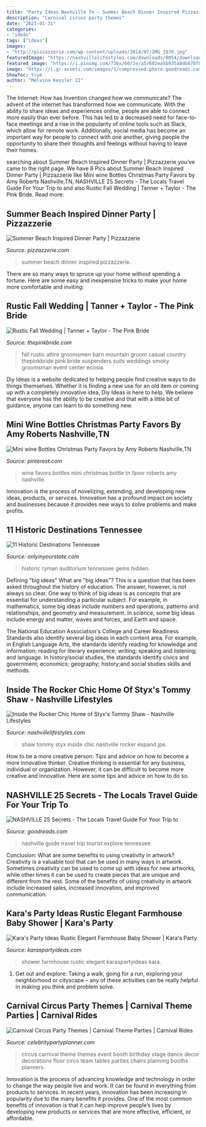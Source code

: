 ```yaml
---
title: "Party Ideas Nashville Tn ~ Summer Beach Dinner Inspired Pizzazzerie"
description: "Carnival circus party themes"
date: "2023-01-31"
categories:
- "ideas"
tags: ["ideas"]
images:
- "http://pizzazzerie.com/wp-content/uploads/2014/07/IMG_1970.jpg"
featuredImage: "https://nashvillelifestyles.com/downloads/8054/download/7721.jpe?cb=b7ff6bd3539896a9b7909c17e4f2a784"
featured_image: "https://i.pinimg.com/736x/60/2e/a5/602ea5b935a8db878f0d39c770a8ce54--wine-bottle-favors-mini-wine-bottles.jpg"
image: "https://i.gr-assets.com/images/S/compressed.photo.goodreads.com/books/1457704252i/29483204._UY630_SR1200,630_.jpg"
ShowToc: true
author: "Melvina Kessler II"
---
```



The Internet: How has Invention changed how we communicate?
The advent of the internet has transformed how we communicate. With the ability to share ideas and experiences online, people are able to connect more easily than ever before. This has led to a decreased need for face-to-face meetings and a rise in the popularity of online tools such as Slack, which allow for remote work. Additionally, social media has become an important way for people to connect with one another, giving people the opportunity to share their thoughts and feelings without having to leave their homes.

	

		
searching about Summer Beach Inspired Dinner Party | Pizzazzerie you've came to the right page. We have 8 Pics about Summer Beach Inspired Dinner Party | Pizzazzerie like Mini wine Bottles Christmas Party Favors by Amy Roberts Nashville,TN, NASHVILLE 25 Secrets - The Locals Travel Guide For Your Trip to and also Rustic Fall Wedding | Tanner + Taylor - The Pink Bride. Read more:
		
    
## Summer Beach Inspired Dinner Party | Pizzazzerie

<img loading=lazy src="http://pizzazzerie.com/wp-content/uploads/2014/07/IMG_1970.jpg" onerror="this.onerror=null;this.src='https://tse3.mm.bing.net/th?id=OIP.KTPptCY-wapVwN6AQoaTkQHaLH&amp;pid=15.1';" alt="Summer Beach Inspired Dinner Party | Pizzazzerie">

_Source: pizzazzerie.com_

>summer beach dinner inspired pizzazzerie. 

	

There are so many ways to spruce up your home without spending a fortune. Here are some easy and inexpensive tricks to make your home more comfortable and inviting:

    
## Rustic Fall Wedding | Tanner + Taylor - The Pink Bride

<img loading=lazy src="https://www.thepinkbride.com/wp-content/uploads/2015/05/smoky-mountain-wedding-fall-barn-event-center-leah-bullard-photography-2.jpg" onerror="this.onerror=null;this.src='https://tse2.mm.bing.net/th?id=OIP.pTA3RceLd2OLfrOnDI0O8gHaFC&amp;pid=15.1';" alt="Rustic Fall Wedding | Tanner + Taylor - The Pink Bride">

_Source: thepinkbride.com_

>fall rustic attire groomsmen barn mountain groom casual country thepinkbride pink bride suspenders suits weddings smoky groomsman event center ecosia. 

	

Diy Ideas is a website dedicated to helping people find creative ways to do things themselves. Whether it is finding a new use for an old item or coming up with a completely innovative idea, Diy Ideas is here to help. We believe that everyone has the ability to be creative and that with a little bit of guidance, anyone can learn to do something new.

    
## Mini Wine Bottles Christmas Party Favors By Amy Roberts Nashville,TN

<img loading=lazy src="https://i.pinimg.com/736x/60/2e/a5/602ea5b935a8db878f0d39c770a8ce54--wine-bottle-favors-mini-wine-bottles.jpg" onerror="this.onerror=null;this.src='https://tse2.mm.bing.net/th?id=OIP.thHwSKJDY41f98BXy_D_7wHaFh&amp;pid=15.1';" alt="Mini wine Bottles Christmas Party Favors by Amy Roberts Nashville,TN">

_Source: pinterest.com_

>wine favors bottles mini christmas bottle tn favor roberts amy nashville. 

	

Innovation is the process of novelizing, extending, and developing new ideas, products, or services. Innovation has a profound impact on society and businesses because it provides new ways to solve problems and make profits.

    
## 11 Historic Destinations Tennessee

<img loading=lazy src="http://cdn.onlyinyourstate.com/wp-content/uploads/2016/06/8.-Ryman-Auditorium-Nashville-700x513.jpg" onerror="this.onerror=null;this.src='https://tse1.mm.bing.net/th?id=OIP.UnU2ho4_OPAZ48JdjbFNPQHaFb&amp;pid=15.1';" alt="11 Historic Destinations Tennessee">

_Source: onlyinyourstate.com_

>historic ryman auditorium tennessee gems hidden. 

	

Defining "big ideas"
What are "big ideas"? This is a question that has been asked throughout the history of education. The answer, however, is not always so clear.
One way to think of big ideas is as concepts that are essential for understanding a particular subject. For example, in mathematics, some big ideas include numbers and operations, patterns and relationships, and geometry and measurement. In science, some big ideas include energy and matter, waves and forces, and Earth and space.

The National Education Association's College and Career Readiness Standards also identify several big ideas in each content area. For example, in English Language Arts, the standards identify reading for knowledge and information; reading for literary experience; writing; speaking and listening; and language. In history/social studies, the standards identify civics and government; economics; geography; history;and social studies skills and methods.

    
## Inside The Rocker Chic Home Of Styx&#039;s Tommy Shaw - Nashville Lifestyles

<img loading=lazy src="https://nashvillelifestyles.com/downloads/8054/download/7721.jpe?cb=b7ff6bd3539896a9b7909c17e4f2a784" onerror="this.onerror=null;this.src='https://tse4.mm.bing.net/th?id=OIP.3pdv110tQLXUZj_5zTEDUgHaFk&amp;pid=15.1';" alt="Inside the Rocker Chic Home of Styx&#039;s Tommy Shaw - Nashville Lifestyles">

_Source: nashvillelifestyles.com_

>shaw tommy styx inside chic nashville rocker expand jpe. 

	

How to be a more creative person: Tips and advice on how to become a more innovative thinker.
Creative thinking is essential for any business, individual or organization. However, it can be difficult to become more creative and innovative. Here are some tips and advice on how to do so.

    
## NASHVILLE 25 Secrets - The Locals Travel Guide For Your Trip To

<img loading=lazy src="https://i.gr-assets.com/images/S/compressed.photo.goodreads.com/books/1457704252i/29483204._UY630_SR1200,630_.jpg" onerror="this.onerror=null;this.src='https://tse2.mm.bing.net/th?id=OIP.otT9ywY6HtTN64sWIuDFXAHaD4&amp;pid=15.1';" alt="NASHVILLE 25 Secrets - The Locals Travel Guide For Your Trip to">

_Source: goodreads.com_

>nashville guide travel trip tourist explore tennessee. 

	

Conclusion: What are some benefits to using creativity in artwork?
Creativity is a valuable tool that can be used in many ways in artwork. Sometimes creativity can be used to come up with ideas for new artworks, while other times it can be used to create pieces that are unique and different from the rest. Some of the benefits of using creativity in artwork include increased sales, increased innovation, and improved communication.

    
## Kara&#039;s Party Ideas Rustic Elegant Farmhouse Baby Shower | Kara&#039;s Party

<img loading=lazy src="https://karaspartyideas.com/wp-content/uploads/2018/12/eucalyptus-candle.jpeg" onerror="this.onerror=null;this.src='https://tse2.mm.bing.net/th?id=OIP.HbYYouz__oMaqqyepuHmsQHaJ3&amp;pid=15.1';" alt="Kara&#039;s Party Ideas Rustic Elegant Farmhouse Baby Shower | Kara&#039;s Party">

_Source: karaspartyideas.com_

>shower farmhouse rustic elegant karaspartyideas kara. 

	

1. Get out and explore: Taking a walk, going for a run, exploring your neighborhood or cityscape – any of these activities can be really helpful in making you think and problem solve. 

    
## Carnival Circus Party Themes | Carnival Theme Parties | Carnival Rides

<img loading=lazy src="http://www.celebritypartyplanner.com/wp-content/uploads/2016/02/Circus.Party_.Theme_.jpg" onerror="this.onerror=null;this.src='https://tse1.mm.bing.net/th?id=OIP.3lafmonIgdTQQUC2K0bCwwHaFn&amp;pid=15.1';" alt="Carnival Circus Party Themes | Carnival Theme Parties | Carnival Rides">

_Source: celebritypartyplanner.com_

>circus carnival theme themes event booth birthday stage dance decor decorations floor circo team tables parties chairs planning booths planners. 

	

Innovation is the process of advancing knowledge and technology in order to change the way people live and work. It can be found in everything from products to services. In recent years, innovation has been increasing in popularity due to the many benefits it provides. One of the most common benefits of innovation is that it can help improve people’s lives by developing new products or services that are more effective, efficient, or affordable.

